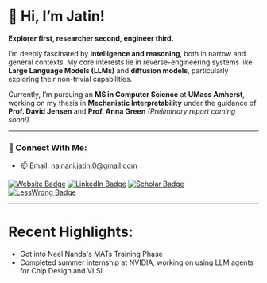 # 👋 Hi, I’m Jatin!

**Explorer first, researcher second, engineer third.**

I’m deeply fascinated by **intelligence and reasoning**, both in narrow and general contexts. My core interests lie in reverse-engineering systems like **Large Language Models (LLMs)** and **diffusion models**, particularly exploring their non-trivial capabilities.

Currently, I’m pursuing an **MS in Computer Science** at **UMass Amherst**, working on my thesis in **Mechanistic Interpretability** under the guidance of **Prof. David Jensen** and **Prof. Anna Green** *(Preliminary report coming soon!)*.

---

### 🔗 Connect With Me:
- 📫 Email: [nainani.jatin.0@gmail.com](mailto:nainani.jatin.0@gmail.com)
  
[![Website Badge](https://badgen.net/badge/Website/Online/green?icon=github)](https://nainanijatinz.github.io/) 
[![LinkedIn Badge](https://img.shields.io/badge/LinkedIn-Profile-informational?style=flat&logo=linkedin&logoColor=white&color=0D76A8)](https://www.linkedin.com/in/jatin-nainani-a6b2331b3/) 
[![Scholar Badge](https://img.shields.io/badge/Google_Scholar-Profile-blue?style=flat&logo=google-scholar&logoColor=white)](https://scholar.google.com/citations?user=k9Cqz1cAAAAJ&hl=en&oi=ao)  
[![LessWrong Badge](https://img.shields.io/badge/LessWrong-Profile-orange?style=flat&logo=lesswrong&logoColor=white)](https://www.lesswrong.com/users/jatin-nainani)  

---

# Recent Highlights:

- Got into Neel Nanda's MATs Training Phase 
- Completed summer internship at NVIDIA, working on using LLM agents for Chip Design and VLSI






